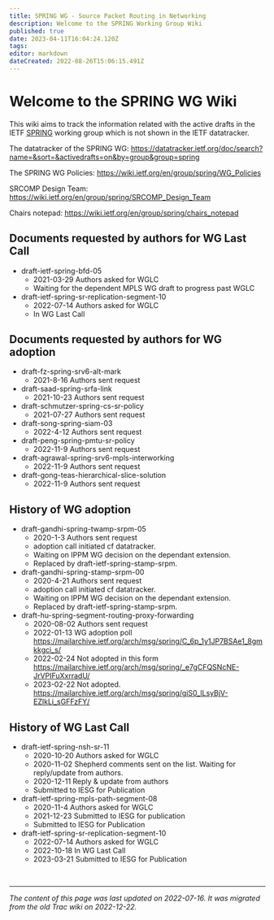 ```yaml
---
title: SPRING WG - Source Packet Routing in Networking
description: Welcome to the SPRING Working Group Wiki
published: true
date: 2023-04-11T16:04:24.120Z
tags: 
editor: markdown
dateCreated: 2022-08-26T15:06:15.491Z
---
```


# Welcome to the SPRING WG Wiki

This wiki aims to track the information related with the active drafts in the IETF [SPRING](https://datatracker.ietf.org/group/spring/) working group which is not shown in the IETF datatracker. 

The datatracker of the SPRING WG:
https://datatracker.ietf.org/doc/search?name=&sort=&activedrafts=on&by=group&group=spring

The SPRING WG Policies:
https://wiki.ietf.org/en/group/spring/WG_Policies

SRCOMP Design Team:
https://wiki.ietf.org/en/group/spring/SRCOMP_Design_Team

Chairs notepad: https://wiki.ietf.org/en/group/spring/chairs_notepad

## Documents requested by authors for WG Last Call
* draft-ietf-spring-bfd-05
   * 2021-03-29 Authors asked for WGLC
   * Waiting for the dependent MPLS WG draft to progress past WGLC
* draft-ietf-spring-sr-replication-segment-10
   * 2022-07-14 Authors asked for WGLC
   * In WG Last Call

## Documents requested by authors for WG adoption
* draft-fz-spring-srv6-alt-mark
   * 2021-8-16 Authors sent request
* draft-saad-spring-srfa-link
   * 2021-10-23 Authors sent request
* draft-schmutzer-spring-cs-sr-policy
   * 2021-07-27 Authors sent request
* draft-song-spring-siam-03
   * 2022-4-12 Authors sent request
* draft-peng-spring-pmtu-sr-policy
   * 2022-11-9 Authors sent request
* draft-agrawal-spring-srv6-mpls-interworking
   * 2022-11-9 Authors sent request     
* draft-gong-teas-hierarchical-slice-solution
   * 2022-11-9 Authors sent request    
   
## History of WG adoption
* draft-gandhi-spring-twamp-srpm-05
   * 2020-1-3 Authors sent request
   * adoption call initiated cf datatracker.
   * Waiting on IPPM WG decision on the dependant extension.
   * Replaced by draft-ietf-spring-stamp-srpm.
* draft-gandhi-spring-stamp-srpm-00
   * 2020-4-21 Authors sent request
   * adoption call initiated cf datatracker.
   * Waiting on IPPM WG decision on the dependant extension.
   * Replaced by draft-ietf-spring-stamp-srpm.
* draft-hu-spring-segment-routing-proxy-forwarding
   * 2020-08-02 Authors sent request
   * 2022-01-13 WG adoption poll https://mailarchive.ietf.org/arch/msg/spring/C_6p_1y1JP7BSAe1_8gmkkgci_s/
   * 2022-02-24 Not adopted in this form https://mailarchive.ietf.org/arch/msg/spring/_e7gCFQSNcNE-JrVPIFuXxrradU/
   * 2023-02-22 Not adopted. https://mailarchive.ietf.org/arch/msg/spring/giS0_lLsyBjV-EZlkLi_sGFFzFY/   

## History of WG Last Call
* draft-ietf-spring-nsh-sr-11 
   * 2020-10-20 Authors asked for WGLC
   * 2020-11-02 Shepherd comments sent on the list. Waiting for reply/update from authors.
   * 2020-12-11 Reply & update from authors
   * Submitted to IESG for Publication
* draft-ietf-spring-mpls-path-segment-08 
   * 2020-11-4 Authors asked for WGLC
   * 2021-12-23 Submitted to IESG for publication
   * Submitted to IESG for Publication
* draft-ietf-spring-sr-replication-segment-10
   * 2022-07-14 Authors asked for WGLC
   * 2022-10-18 In WG Last Call
   * 2023-03-21 Submitted to IESG for Publication

&nbsp;

---

*The content of this page was last updated on 2022-07-16. It was migrated from the old Trac wiki on 2022-12-22.*